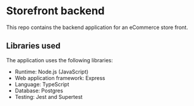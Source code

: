 # Storefront backend
This repo contains the backend application for an eCommerce store front. 

## Libraries used
The application uses the following libraries: 
* Runtime: Node.js (JavaScript)
* Web application framework: Express
* Language: TypeScript 
* Database: Postgres
* Testing: Jest and Supertest
